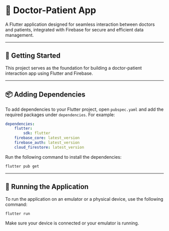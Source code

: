 # 📱 Doctor-Patient App

A Flutter application designed for seamless interaction between doctors and patients, integrated with Firebase for secure and efficient data management.

---

## 🌟 Getting Started

This project serves as the foundation for building a doctor-patient interaction app using Flutter and Firebase.

---

## 📦 Adding Dependencies

To add dependencies to your Flutter project, open `pubspec.yaml` and add the required packages under `dependencies`. For example:

```yaml
dependencies:
    flutter:
        sdk: flutter
    firebase_core: latest_version
    firebase_auth: latest_version
    cloud_firestore: latest_version
```

Run the following command to install the dependencies:

```bash
flutter pub get
```

---

## 🚀 Running the Application

To run the application on an emulator or a physical device, use the following command:

```bash
flutter run
```

Make sure your device is connected or your emulator is running.



